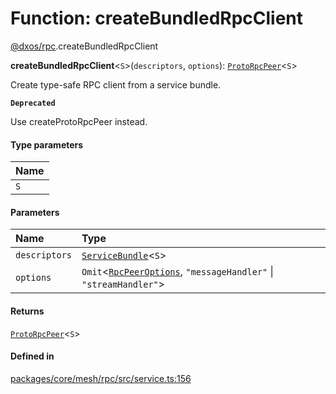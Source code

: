 # Function: createBundledRpcClient

[@dxos/rpc](../modules/dxos_rpc.md).createBundledRpcClient

**createBundledRpcClient**<`S`\>(`descriptors`, `options`): [`ProtoRpcPeer`](../classes/dxos_rpc.ProtoRpcPeer.md)<`S`\>

Create type-safe RPC client from a service bundle.

**`Deprecated`**

Use createProtoRpcPeer instead.

#### Type parameters

| Name |
| :------ |
| `S` |

#### Parameters

| Name | Type |
| :------ | :------ |
| `descriptors` | [`ServiceBundle`](../types/dxos_rpc.ServiceBundle.md)<`S`\> |
| `options` | `Omit`<[`RpcPeerOptions`](../interfaces/dxos_rpc.RpcPeerOptions.md), ``"messageHandler"`` \| ``"streamHandler"``\> |

#### Returns

[`ProtoRpcPeer`](../classes/dxos_rpc.ProtoRpcPeer.md)<`S`\>

#### Defined in

[packages/core/mesh/rpc/src/service.ts:156](https://github.com/dxos/dxos/blob/main/packages/core/mesh/rpc/src/service.ts#L156)
